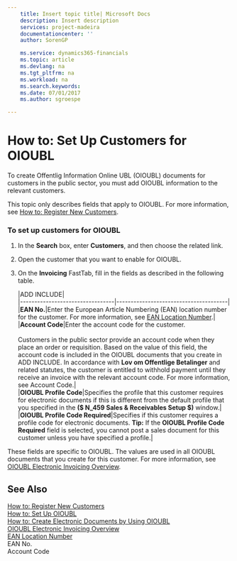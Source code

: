 ```yaml
---
    title: Insert topic title| Microsoft Docs
    description: Insert description
    services: project-madeira
    documentationcenter: ''
    author: SorenGP

    ms.service: dynamics365-financials
    ms.topic: article
    ms.devlang: na
    ms.tgt_pltfrm: na
    ms.workload: na
    ms.search.keywords:
    ms.date: 07/01/2017
    ms.author: sgroespe

---
```

# How to: Set Up Customers for OIOUBL
To create Offentlig Information Online UBL \(OIOUBL\) documents for customers in the public sector, you must add OIOUBL information to the relevant customers.  
  
 This topic only describes fields that apply to OIOUBL. For more information, see [How to: Register New Customers](../how-to-register-new-customers.md).  
  
### To set up customers for OIOUBL  
  
1.  In the **Search** box, enter **Customers**, and then choose the related link.  
  
2.  Open the customer that you want to enable for OIOUBL.  
  
3.  On the **Invoicing** FastTab, fill in the fields as described in the following table.  
  
    |ADD INCLUDE<!--[!INCLUDE[bp_tablefield](../../includes/bp_tabledescription_md.md)]-->|  
    |---------------------------------|---------------------------------------|  
    |**EAN No.**|Enter the European Article Numbering \(EAN\) location number for the customer. For more information, see [EAN Location Number](../ean-location-number.md).|  
    |**Account Code**|Enter the account code for the customer.<br /><br /> Customers in the public sector provide an account code when they place an order or requisition. Based on the value of this field, the account code is included in the OIOUBL documents that you create in ADD INCLUDE<!--[!INCLUDE[navnow](../../includes/navnow_md.md)]-->. In accordance with **Lov om Offentlige Betalinger** and related statutes, the customer is entitled to withhold payment until they receive an invoice with the relevant account code. For more information, see Account Code.|  
    |**OIOUBL Profile Code**|Specifies the profile that this customer requires for electronic documents if this is different from the default profile that you specified in the **\($ N\_459 Sales & Receivables Setup $\)** window.|  
    |**OIOUBL Profile Code Required**|Specifies if this customer requires a profile code for electronic documents. **Tip:**  If the **OIOUBL Profile Code Required** field is selected, you cannot post a sales document for this customer unless you have specified a profile.|  
  
 These fields are specific to OIOUBL. The values are used in all OIOUBL documents that you create for this customer. For more information, see [OIOUBL Electronic Invoicing Overview](../oioubl-electronic-invoicing-overview.md).  
  
## See Also  
 [How to: Register New Customers](../how-to-register-new-customers.md)   
 [How to: Set Up OIOUBL](../how-to-set-up-oioubl.md)   
 [How to: Create Electronic Documents by Using OIOUBL](../how-to-create-electronic-documents-by-using-oioubl.md)   
 [OIOUBL Electronic Invoicing Overview](../oioubl-electronic-invoicing-overview.md)   
 [EAN Location Number](../ean-location-number.md)   
 EAN No.   
 Account Code